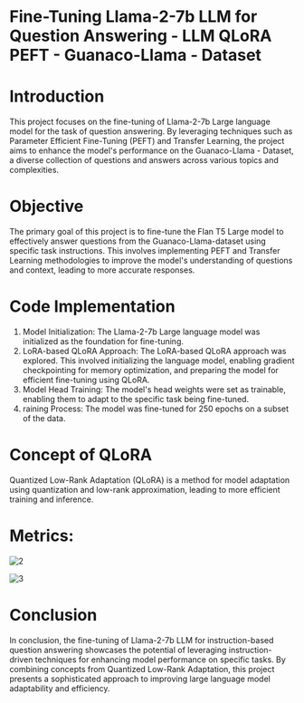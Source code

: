 # Fine-Tuning Llama-2-7b LLM for Question Answering - LLM QLoRA PEFT - Guanaco-Llama - Dataset

# Introduction
This project focuses on the fine-tuning of Llama-2-7b Large language model for the task of question answering. By leveraging techniques such as Parameter Efficient Fine-Tuning (PEFT) and Transfer Learning, the project aims to enhance the model's performance on the  Guanaco-Llama - Dataset, a diverse collection of questions and answers across various topics and complexities.

# Objective
The primary goal of this project is to fine-tune the Flan T5 Large model to effectively answer questions from the Guanaco-Llama-dataset using specific task instructions. This involves implementing PEFT and Transfer Learning methodologies to improve the model's understanding of questions and context, leading to more accurate responses.

# Code Implementation
1. Model Initialization: The  Llama-2-7b Large language model was initialized as the foundation for fine-tuning.
2. LoRA-based QLoRA Approach: The LoRA-based QLoRA approach was explored. This involved initializing the language model, enabling gradient checkpointing for memory optimization, and preparing the model for efficient fine-tuning using QLoRA.
3. Model Head Training: The model's head weights were set as trainable, enabling them to adapt to the specific task being fine-tuned.
4. raining Process: The model was fine-tuned for 250 epochs on a subset of the data.

# Concept of QLoRA
Quantized Low-Rank Adaptation (QLoRA) is a method for model adaptation using quantization and low-rank approximation, leading to more efficient training and inference. 

# Metrics:

![2](https://github.com/user-attachments/assets/a406a2d8-d74d-40a5-934f-929d742142e2)

![3](https://github.com/user-attachments/assets/2a19933d-d552-48b9-89cd-386294a16cc5)


# Conclusion
In conclusion, the fine-tuning of Llama-2-7b LLM for instruction-based question answering showcases the potential of leveraging instruction-driven techniques for enhancing model performance on specific tasks. By combining concepts from Quantized Low-Rank Adaptation, this project presents a sophisticated approach to improving large language model adaptability and efficiency.

